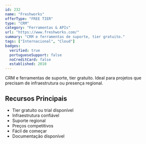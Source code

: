 ```yaml
---
id: 232
name: "Freshworks"
offerType: "FREE TIER"
type: "CRM"
category: "Ferramentas & APIs"
url: "https://www.freshworks.com/"
summary: "CRM e ferramentas de suporte, tier gratuito."
tags: ["Internacional", "Cloud"]
badges:
  verified: true
  portugueseSupport: false
  noCreditCard: false
  established: 2010
---
```


CRM e ferramentas de suporte, tier gratuito. Ideal para projetos que precisam de infraestrutura ou presença regional.

## Recursos Principais

- Tier gratuito ou trial disponível
- Infraestrutura confiável
- Suporte regional
- Preços competitivos
- Fácil de começar
- Documentação disponível
